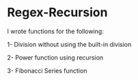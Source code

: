 # Regex-Recursion

I wrote functions for the following:

1- Division without using the built-in division

2- Power function using recursion

3- Fibonacci Series function
